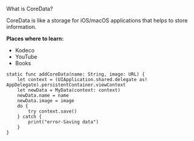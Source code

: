 What is CoreData?

CoreData is like a storage for iOS/macOS applications that helps to store information.

**Places where to learn:**
- Kodeco
- YouTube
- Books

```
static func addCoreData(name: String, image: URL) {
    let context = (UIApplication.shared.delegate as! AppDelegate).persistentContainer.viewContext
    let newData = MyData(context: context)
    newData.name = name
    newData.image = image
    do {
        try context.save()
    } catch {
        print("error-Saving data")
    }
}
```
